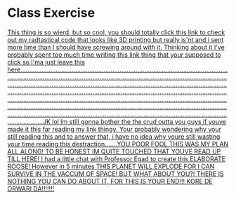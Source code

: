 # Class Exercise
[This thing is so wierd, but so cool, you should totally click this link to check out my radtastical code that looks like 3D printing but really is'nt and i sent more time than I should have screwing around with it. Thinking about it I've probably spent too much time writing this link thing that your supposed to click so I'ma just leave this here.................................................................................................................................................................................................................................................................................................................................................................................................................................................................................................................................................................................................................................................................................................................................................................................................................................................................................................................JK lol Im still gonna bother the the crud outta you guys if youve made it this far reading my link thingy. Your probably wondering why your still reading this and to answer that, i have no idea why youre still wasting your time reading this destraction.......YOU POOR FOOL THIS WAS MY PLAN ALL ALONG! TO BE HONEST IM QUITE TOUCHED THAT YOUVE READ UP TILL HERE! I had a little chat with Professor Egad to create this ELABORATE ROOSE! However in 5 minutes THIS PLANET WILL EXPLODE FOR I CAN SURVIVE IN THE VACCUM OF SPACE! BUT WHAT ABOUT YOU?! THERE IS NOTHING YOU CAN DO ABOUT IT, FOR THIS IS YOUR END!!! KORE DE ORWARI DA!!!!!!!](https://hhodge8.github.io/Hodges_Hudson_Art2210/Class_Exercise/ClassExercise1.html)
